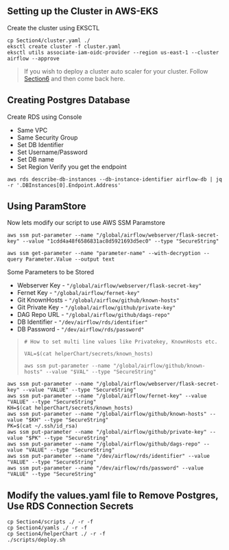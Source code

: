 ## Setting up the Cluster in AWS-EKS
Create the cluster using EKSCTL
```
cp Section4/cluster.yaml ./
eksctl create cluster -f cluster.yaml
eksctl utils associate-iam-oidc-provider --region us-east-1 --cluster airflow --approve
```
> If you wish to deploy a cluster auto scaler for your cluster. Follow [Section6](./Section6.Readme.md) and then come back here.
## Creating Postgres Database
Create RDS using Console
* Same VPC
* Same Security Group
* Set DB Identifier
* Set Username/Password
* Set DB name
* Set Region
Verify you get the endpoint 
```
aws rds describe-db-instances --db-instance-identifier airflow-db | jq -r '.DBInstances[0].Endpoint.Address'
```
## Using ParamStore
Now lets modify our script to use AWS SSM Paramstore
```
aws ssm put-parameter --name "/global/airflow/webserver/flask-secret-key" --value "1cdd4a48f6586831ac8d5921693d5ec0" --type "SecureString"
```
```
aws ssm get-parameter --name "parameter-name" --with-decryption --query Parameter.Value --output text
```
Some Parameters to be Stored
* Webserver Key     - `"/global/airflow/webserver/flask-secret-key"`
* Fernet Key        - `"/global/airflow/fernet-key"`
* Git KnownHosts    - `"/global/airflow/github/known-hosts"`
* Git Private Key   - `"/global/airflow/github/private-key"`
* DAG Repo URL      - `"/global/airflow/github/dags-repo"`
* DB Identifier     - `"/dev/airflow/rds/identifier"`
* DB Password       - `"/dev/airflow/rds/password"`
>```
># How to set multi line values like Privatekey, KnownHosts etc.
>
>VAL=$(cat helperChart/secrets/known_hosts)
>
>aws ssm put-parameter --name "/global/airflow/github/known-hosts" --value "$VAL" --type "SecureString"
```
aws ssm put-parameter --name "/global/airflow/webserver/flask-secret-key" --value "VALUE" --type "SecureString"
aws ssm put-parameter --name "/global/airflow/fernet-key" --value "VALUE" --type "SecureString"
KH=$(cat helperChart/secrets/known_hosts)
aws ssm put-parameter --name "/global/airflow/github/known-hosts" --value "$KH" --type "SecureString"
PK=$(cat ~/.ssh/id_rsa)
aws ssm put-parameter --name "/global/airflow/github/private-key" --value "$PK" --type "SecureString"
aws ssm put-parameter --name "/global/airflow/github/dags-repo" --value "VALUE" --type "SecureString"
aws ssm put-parameter --name "/dev/airflow/rds/identifier" --value "VALUE" --type "SecureString"
aws ssm put-parameter --name "/dev/airflow/rds/password" --value "VALUE" --type "SecureString"
```
## Modify the values.yaml file to Remove Postgres, Use RDS Connection Secrets
```
cp Section4/scripts ./ -r -f
cp Section4/yamls ./ -r -f
cp Section4/helperChart ./ -r -f
./scripts/deploy.sh
```
